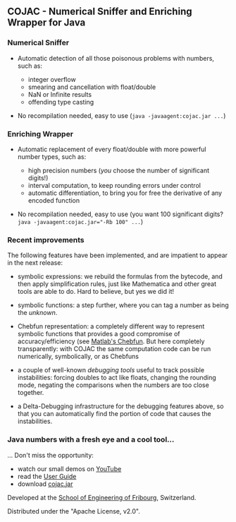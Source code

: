 ## COJAC - Numerical Sniffer and Enriching Wrapper for Java

### Numerical Sniffer

- Automatic detection of all those poisonous problems with numbers, such as: 
  - integer overflow
  - smearing and cancellation with float/double
  - NaN or Infinite results
  - offending type casting

- No recompilation needed, easy to use (`java -javaagent:cojac.jar ...`)

### Enriching Wrapper

- Automatic replacement of every float/double with more powerful number types, such as:
  - high precision numbers (*you* choose the number of significant digits!)
  - interval computation, to keep rounding errors under control
  - automatic differentiation, to bring you for free the derivative of any encoded function
  
- No recompilation needed, easy to use (you want 100 significant digits? `java -javaagent:cojac.jar="-Rb 100" ...`)

### Recent improvements

The following features have been implemented, and are impatient to appear in the next release:

- symbolic expressions: we rebuild the formulas from the bytecode, and then apply simplification rules, just like Mathematica and other great tools are able to do. Hard to believe, but yes we did it!

- symbolic functions: a step further, where you can tag a number as being the *unknown*.

- Chebfun representation: a completely different way to represent symbolic functions that provides a good compromise of accuracy/efficiency (see [Matlab's Chebfun](http://www.chebfun.org/). But here completely transparently: with COJAC the same computation code can be run numerically, symbolically, or as Chebfuns

- a couple of well-known *debugging tools* useful to track possible instabilities: forcing doubles to act like floats, changing the rounding mode, negating the comparisons when the numbers are too close together. 

- a Delta-Debugging infrastructure for the debugging features above, so that you can automatically find the portion of code that causes the instabilities.

### Java numbers with a fresh eye and a cool tool...

... Don't miss the opportunity: 
- watch our small demos on [YouTube](https://youtu.be/DqAFQfbWZOU?list=PLHLKWUtT0B7kNos1e48vKhFlGAXR1AAkF)
- read the [User Guide](https://github.com/Cojac/Cojac/wiki)
- download [cojac.jar](https://github.com/Cojac/Cojac/releases/download/v1.4.1/cojac.jar)

Developed at the [School of Engineering of Fribourg](https://www.heia-fr.ch), 
Switzerland.

Distributed under the "Apache License, v2.0".

